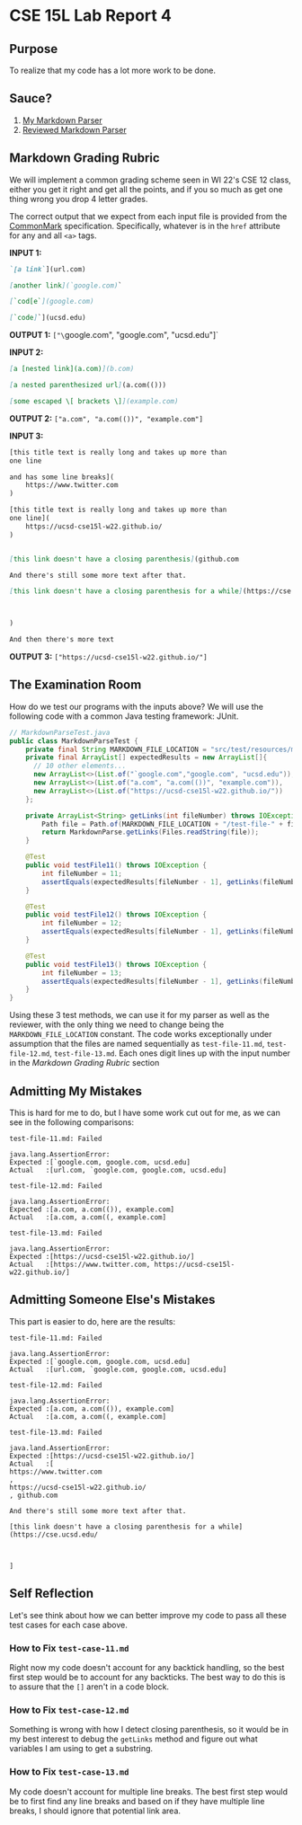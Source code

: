 # CSE 15L Lab Report 4

## Purpose
To realize that my code has a lot more work to be done.

## Sauce?
1. [My Markdown Parser](https://github.com/anishg24/markdown-parse)
2. [Reviewed Markdown Parser](https://github.com/codyprupp/markdown-parse)

## Markdown Grading Rubric
We will implement a common grading scheme seen in WI 22's CSE 12 class, either you get it right and get all the points, and if you so much as get one thing wrong you drop 4 letter grades.

The correct output that we expect from each input file is provided from the [CommonMark](https://spec.commonmark.org/dingus/) specification. Specifically, whatever is in the `href` attribute for any and all `<a>` tags.

**INPUT 1:**
```markdown
`[a link`](url.com)

[another link](`google.com)`

[`cod[e`](google.com)

[`code]`](ucsd.edu)
```
**OUTPUT 1:**
`["\`google.com", "google.com", "ucsd.edu"]`

**INPUT 2:**
```markdown
[a [nested link](a.com)](b.com)

[a nested parenthesized url](a.com(()))

[some escaped \[ brackets \]](example.com)
```
**OUTPUT 2:**
`["a.com", "a.com(())", "example.com"]`

**INPUT 3:**
```markdown
[this title text is really long and takes up more than
one line

and has some line breaks](
    https://www.twitter.com
)

[this title text is really long and takes up more than
one line](
    https://ucsd-cse15l-w22.github.io/
)


[this link doesn't have a closing parenthesis](github.com

And there's still some more text after that.

[this link doesn't have a closing parenthesis for a while](https://cse.ucsd.edu/



)

And then there's more text
```
**OUTPUT 3:**
`["https://ucsd-cse15l-w22.github.io/"]`

## The Examination Room
How do we test our programs with the inputs above? We will use the following code with a common Java testing framework: JUnit.

```java
// MarkdownParseTest.java
public class MarkdownParseTest {
    private final String MARKDOWN_FILE_LOCATION = "src/test/resources/markdown";
    private final ArrayList[] expectedResults = new ArrayList[]{
      // 10 other elements...
      new ArrayList<>(List.of("`google.com","google.com", "ucsd.edu")), // 11
      new ArrayList<>(List.of("a.com", "a.com(())", "example.com")),    // 12
      new ArrayList<>(List.of("https://ucsd-cse15l-w22.github.io/"))    // 13
    };

    private ArrayList<String> getLinks(int fileNumber) throws IOException {
        Path file = Path.of(MARKDOWN_FILE_LOCATION + "/test-file-" + fileNumber + ".md");
        return MarkdownParse.getLinks(Files.readString(file));
    }

    @Test
    public void testFile11() throws IOException {
        int fileNumber = 11;
        assertEquals(expectedResults[fileNumber - 1], getLinks(fileNumber));
    }

    @Test
    public void testFile12() throws IOException {
        int fileNumber = 12;
        assertEquals(expectedResults[fileNumber - 1], getLinks(fileNumber));
    }

    @Test
    public void testFile13() throws IOException {
        int fileNumber = 13;
        assertEquals(expectedResults[fileNumber - 1], getLinks(fileNumber));
    }
}
```
Using these 3 test methods, we can use it for my parser as well as the reviewer, with the only thing we need to change being the `MARKDOWN_FILE_LOCATION` constant. The code works exceptionally under assumption that the files are named sequentially as `test-file-11.md`, `test-file-12.md`, `test-file-13.md`. Each ones digit lines up with the input number in the *Markdown Grading Rubric* section

## Admitting My Mistakes
This is hard for me to do, but I have some work cut out for me, as we can see in the following comparisons:

`test-file-11.md: Failed`
```
java.lang.AssertionError:
Expected :[`google.com, google.com, ucsd.edu]
Actual   :[url.com, `google.com, google.com, ucsd.edu]
```

`test-file-12.md: Failed`
```
java.lang.AssertionError:
Expected :[a.com, a.com(()), example.com]
Actual   :[a.com, a.com((, example.com]
```

`test-file-13.md: Failed`
```
java.lang.AssertionError:
Expected :[https://ucsd-cse15l-w22.github.io/]
Actual   :[https://www.twitter.com, https://ucsd-cse15l-w22.github.io/]
```

## Admitting Someone Else's Mistakes
This part is easier to do, here are the results:

`test-file-11.md: Failed`
```
java.lang.AssertionError:
Expected :[`google.com, google.com, ucsd.edu]
Actual   :[url.com, `google.com, google.com, ucsd.edu]
```

`test-file-12.md: Failed`
```
java.lang.AssertionError:
Expected :[a.com, a.com(()), example.com]
Actual   :[a.com, a.com((, example.com]
```

`test-file-13.md: Failed`
```
java.land.AssertionError:
Expected :[https://ucsd-cse15l-w22.github.io/]
Actual   :[
https://www.twitter.com
,
https://ucsd-cse15l-w22.github.io/
, github.com

And there's still some more text after that.

[this link doesn't have a closing parenthesis for a while](https://cse.ucsd.edu/



]
```
## Self Reflection
Let's see think about how we can better improve my code to pass all these test cases for each case above.

### How to Fix `test-case-11.md`
Right now my code doesn't account for any backtick handling, so the best first step would be to account for any backticks. The best way to do this is to assure that the `[]` aren't in a code block.

### How to Fix `test-case-12.md`
Something is wrong with how I detect closing parenthesis, so it would be in my best interest to debug the `getLinks` method and figure out what variables I am using to get a substring.

### How to Fix `test-case-13.md`
My code doesn't account for multiple line breaks. The best first step would be to first find any line breaks and based on if they have multiple line breaks, I should ignore that potential link area.
